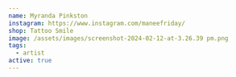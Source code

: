 ```yaml
---
name: Myranda Pinkston
instagram: https://www.instagram.com/maneefriday/
shop: Tattoo Smile
image: /assets/images/screenshot-2024-02-12-at-3.26.39 pm.png
tags:
  - artist
active: true
---
```

